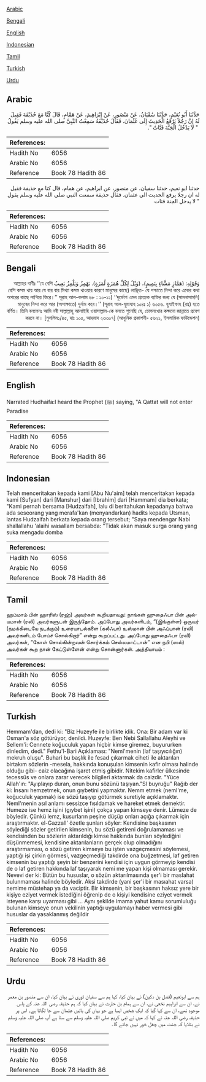 [Arabic](#arabic)

[Bengali](#bengali)

[English](#english)

[Indonesian](#indonesian)

[Tamil](#tamil)

[Turkish](#turkish)

[Urdu](#urdu)

## Arabic


<div dir="rtl" lang="ar" style={{fontSize:'larger',backgroundColor:'#f8f9fa',padding:20}}>
حَدَّثَنَا أَبُو نُعَيْمٍ، حَدَّثَنَا سُفْيَانُ، عَنْ مَنْصُورٍ، عَنْ إِبْرَاهِيمَ، عَنْ هَمَّامٍ، قَالَ كُنَّا مَعَ حُذَيْفَةَ فَقِيلَ لَهُ إِنَّ رَجُلاً يَرْفَعُ الْحَدِيثَ إِلَى عُثْمَانَ‏.‏ فَقَالَ حُذَيْفَةُ سَمِعْتُ النَّبِيَّ صلى الله عليه وسلم يَقُولُ ‏ "‏ لاَ يَدْخُلُ الْجَنَّةَ قَتَّاتٌ ‏"‏‏.‏
</div>
<div style={{backgroundColor:'#f8f9fa',padding:20, marginBottom: 10}}><table> <thead> <tr> <th>References:</th> <th></th> </tr> </thead> <tbody><tr><td>Hadith No</td><td>6056</td></tr><tr><td>Arabic No</td><td>6056</td></tr><tr><td>Reference</td><td>Book 78 Hadith 86</td></tr></tbody></table></div>


<div dir="rtl" lang="ar" style={{fontSize:'larger',backgroundColor:'#f8f9fa',padding:20}}>
حدثنا ابو نعيم، حدثنا سفيان، عن منصور، عن ابراهيم، عن همام، قال كنا مع حذيفة فقيل له ان رجلا يرفع الحديث الى عثمان. فقال حذيفة سمعت النبي صلى الله عليه وسلم يقول " لا يدخل الجنة قتات
</div>
<div style={{backgroundColor:'#f8f9fa',padding:20, marginBottom: 10}}><table> <thead> <tr> <th>References:</th> <th></th> </tr> </thead> <tbody><tr><td>Hadith No</td><td>6056</td></tr><tr><td>Arabic No</td><td>6056</td></tr><tr><td>Reference</td><td>Book 78 Hadith 86</td></tr></tbody></table></div>

## Bengali


<div dir="rtl" lang="bn" style={{fontSize:'larger',backgroundColor:'#f8f9fa',padding:20}}>
وَقَوْلِهِ: (هَمَّازٍ مَشَّاءٍ بِنَمِيمٍ)، (وَيْلٌ لِكُلِّ هُمَزَةٍ لُمَزَةٍ). يَهْمِزُ وَيَلْمِزُ يَعِيبُ আল্লাহর বাণীঃ ‘‘যে বেশি বেশি কসম খায় আর যে বার বার মিথ্যা কসম খাওয়ার কারণে মানুষের কাছে) লাঞ্ছিত- যে পশ্চাতে নিন্দা করে একের কথা অপরের কাছে লাগিয়ে ফিরে।’’ সূরাহ আল-কলাম ৬৮ : ১০-১১) ‘‘দুর্ভোগ এমন প্রত্যেক ব্যক্তির জন্য যে (সামনাসামনি) মানুষের নিন্দা করে আর (অসাক্ষাতে) দুর্নাম করে।’’ (সূরাহ আল-হুমাযাহ ১০৪ঃ ১) ৬০৫৬. হুযাইফাহ (রাঃ) হতে বর্ণিত। তিনি বললেনঃ আমি নবী সাল্লাল্লাহু আলাইহি ওয়াসাল্লাম-কে বলতে শুনেছি যে, চোগলখোর কক্ষনো জান্নাতে প্রবেশ করবে না। [মুসলিম১/৪৫, হাঃ ১০৫, আহমাদ ২৩৩০৭] (আধুনিক প্রকাশনী- ৫৬২১, ইসলামিক ফাউন্ডেশন)
</div>
<div style={{backgroundColor:'#f8f9fa',padding:20, marginBottom: 10}}><table> <thead> <tr> <th>References:</th> <th></th> </tr> </thead> <tbody><tr><td>Hadith No</td><td>6056</td></tr><tr><td>Arabic No</td><td>6056</td></tr><tr><td>Reference</td><td>Book 78 Hadith 86</td></tr></tbody></table></div>

## English


<div dir="ltr" lang="en" style={{fontSize:'larger',backgroundColor:'#f8f9fa',padding:20}}>
Narrated Hudhaifa:I heard the Prophet (ﷺ) saying, "A Qattat will not enter Paradise
</div>
<div style={{backgroundColor:'#f8f9fa',padding:20, marginBottom: 10}}><table> <thead> <tr> <th>References:</th> <th></th> </tr> </thead> <tbody><tr><td>Hadith No</td><td>6056</td></tr><tr><td>Arabic No</td><td>6056</td></tr><tr><td>Reference</td><td>Book 78 Hadith 86</td></tr></tbody></table></div>

## Indonesian


<div dir="ltr" lang="id" style={{fontSize:'larger',backgroundColor:'#f8f9fa',padding:20}}>
Telah menceritakan kepada kami [Abu Nu'aim] telah menceritakan kepada kami [Sufyan] dari [Manshur] dari [Ibrahim] dari [Hammam] dia berkata; "Kami pernah bersama [Hudzaifah], lalu di beritahukan kepadanya bahwa ada seseorang yang merafa'kan (menyandarkan) hadits kepada Utsman, lantas Hudzaifah berkata kepada orang tersebut; "Saya mendengar Nabi shallallahu 'alaihi wasallam bersabda: "Tidak akan masuk surga orang yang suka mengadu domba
</div>
<div style={{backgroundColor:'#f8f9fa',padding:20, marginBottom: 10}}><table> <thead> <tr> <th>References:</th> <th></th> </tr> </thead> <tbody><tr><td>Hadith No</td><td>6056</td></tr><tr><td>Arabic No</td><td>6056</td></tr><tr><td>Reference</td><td>Book 78 Hadith 86</td></tr></tbody></table></div>

## Tamil


<div dir="ltr" lang="ta" style={{fontSize:'larger',backgroundColor:'#f8f9fa',padding:20}}>
ஹம்மாம் பின் ஹாரிஸ் (ரஹ்) அவர்கள் கூறியதாவது: நாங்கள் ஹுதைஃபா பின் அல்யமான் (ரலி) அவர்களுடன் இருந்தோம். அப்போது அவர்களிடம், “(இங்குள்ள) ஒருவர் (நமக்கிடையே நடக்கும்) உரையாடல்களை (கலீஃபா) உஸ்மான் பின் அஃப்பான் (ரலி) அவர்களிடம் போய்ச் சொல்கிறார்” என்று கூறப்பட்டது. அப்போது ஹுதைஃபா (ரலி) அவர்கள், “கோள் சொல்கின்றவன் சொர்க்கம் செல்லமாட்டான்” என நபி (ஸல்) அவர்கள் கூற நான் கேட்டுள்ளேன் என்று சொன்னார்கள். அத்தியாயம் :
</div>
<div style={{backgroundColor:'#f8f9fa',padding:20, marginBottom: 10}}><table> <thead> <tr> <th>References:</th> <th></th> </tr> </thead> <tbody><tr><td>Hadith No</td><td>6056</td></tr><tr><td>Arabic No</td><td>6056</td></tr><tr><td>Reference</td><td>Book 78 Hadith 86</td></tr></tbody></table></div>

## Turkish


<div dir="ltr" lang="tr" style={{fontSize:'larger',backgroundColor:'#f8f9fa',padding:20}}>
Hemmam'dan, dedi ki: "Biz Huzeyfe ile birlikte idik. Ona: Bir adam var ki Osman'a söz götürüyor, denildi. Huzeyfe: Ben Nebi Sallallahu Aleyhi ve Sellem'i: Cennete koğuculuk yapan hiçbir kimse giremez, buyururken dinledim, dedi." Fethu'l-Bari Açıklaması: "Neml'menin (laf taşıyıcılığın) mekruh oluşu". Buhari bu başlık ile fesad çıkarmak ciheti ile aktarılan birtakım sözlerin -mesela, hakkında konuşulan kimsenin kafir olması halinde olduğu gibi- caiz olacağına işaret etmiş gibidir. Nitekim kafirler ülkesinde tecessüs ve onlara zarar verecek bilgileri aktarmak da caizdir. "Yüce Allah'ın: "Ayıplayıp duran, onun bunu sözünü taşıyan."Sl buyruğu" Rağıb der ki: İnsanı hemzetmek, onun gıybetini yapmaktır. Nemm etmek (neml'me, koğuculuk yapmak) ise sözü taşıyıp götürmek suretiyle açıklamaktır. Neml'menin asıl anlamı sessizce fısıldamak ve hareket etmek demektir. Humeze ise hemz işini (gıybet işini) çokça yapan kimseye denir. Lümeze de böyledir. Çünkü lemz, kusurların peşine düşüp onları açığa çıkarmak için araştırmaktır. el-Gazzall' özetle şunları söyler: Kendisine başkasının söylediği sözler getirilen kimsenin, bu sözü getireni doğrulamaması ve kendisinden bu sözlerin aktarıldığı kimse hakkında bunları söylediğini düşünmemesi, kendisine aktarılanların gerçek olup olmadığını araştırmaması, o sözü getiren kimseye bu işten vazgeçmesini söylemesi, yaptığı işi çirkin görmesi, vazgeçmediği takdirde ona buğzetmesi, laf getiren kimsenin bu yaptığı şeyin bir benzerini kendisi için uygun görmeyip kendisi de o laf getiren hakkında laf taşıyarak nemi me yapan kişi olmaması gerekir. Nevevi der ki: Bütün bu hususlar, o sözün aktarılmasında şer'i bir masIahat bulunmaması halinde böyledir. Aksi takdirde (yani şer'i bir masıahat varsa) nemime müstehap ya da vaciptir. Bir kimsenin, bir başkasının haksız yere bir kişiye eziyet vermek istediğini öğrenip de o kişiyi kendisine eziyet vermek isteyene karşı uyarması gibi ... Aynı şekilde imama yahut kamu sorumluluğu bulunan kimseye onun vekilinin yaptığı uygulamayı haber vermesi gibi hususlar da yasaklanmış değildir
</div>
<div style={{backgroundColor:'#f8f9fa',padding:20, marginBottom: 10}}><table> <thead> <tr> <th>References:</th> <th></th> </tr> </thead> <tbody><tr><td>Hadith No</td><td>6056</td></tr><tr><td>Arabic No</td><td>6056</td></tr><tr><td>Reference</td><td>Book 78 Hadith 86</td></tr></tbody></table></div>

## Urdu


<div dir="rtl" lang="ur" style={{fontSize:'larger',backgroundColor:'#f8f9fa',padding:20}}>
ہم سے ابونعیم (فضل بن دکین) نے بیان کیا، کہا ہم سے سفیان ثوری نے بیان کیا، ان سے منصور بن معمر نے، ان سے ابراہیم نخعی نے، ان سے ہمام بن حارث نے بیان کیا کہ ہم حذیفہ رضی اللہ عنہ کے پاس موجود تھے، ان سے کہا گیا کہ ایک شخص ایسا ہے جو یہاں کی باتیں عثمان سے جا لگاتا ہے۔ اس پر حذیفہ رضی اللہ عنہ نے کہا کہ میں نے نبی کریم صلی اللہ علیہ وسلم سے سنا ہے آپ صلی اللہ علیہ وسلم نے بتلایا کہ جنت میں چغل خور نہیں جائے گا۔
</div>
<div style={{backgroundColor:'#f8f9fa',padding:20, marginBottom: 10}}><table> <thead> <tr> <th>References:</th> <th></th> </tr> </thead> <tbody><tr><td>Hadith No</td><td>6056</td></tr><tr><td>Arabic No</td><td>6056</td></tr><tr><td>Reference</td><td>Book 78 Hadith 86</td></tr></tbody></table></div>